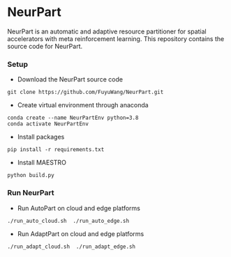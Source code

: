 # NeurPart

NeurPart is an automatic and adaptive resource partitioner 
for spatial accelerators with meta reinforcement learning.
This repository contains the source code for NeurPart.

### Setup ###
* Download the NeurPart source code 
```
git clone https://github.com/FuyuWang/NeurPart.git
```
* Create virtual environment through anaconda
```
conda create --name NeurPartEnv python=3.8
conda activate NeurPartEnv
```
* Install packages
   
```
pip install -r requirements.txt
```

* Install MAESTRO
```
python build.py
```

### Run NeurPart ###

* Run AutoPart on cloud and edge platforms
```
./run_auto_cloud.sh  ./run_auto_edge.sh
```

* Run AdaptPart on cloud and edge platforms
```
./run_adapt_cloud.sh  ./run_adapt_edge.sh
```
